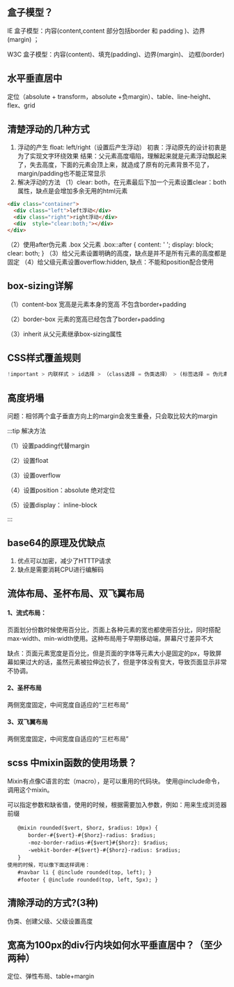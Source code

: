 ## 盒子模型？

IE 盒子模型：内容(content,content 部分包括border 和 padding )、边界(margin) ；

W3C 盒子模型：内容(content)、填充(padding)、边界(margin)、 边框(border)

## 水平垂直居中

定位（absolute + transform，absolute +负margin）、table、line-height、flex、grid

## 清楚浮动的几种方式

1. 浮动的产生
   float: left/right（设置后产生浮动）
   初衷：浮动原先的设计初衷是为了实现文字环绕效果
   结果：父元素高度塌陷，理解起来就是元素浮动飘起来了，失去高度，下面的元素会顶上来，就造成了原有的元素背景不见了，margin/padding也不能正常显示
2. 解决浮动的方法
   （1）clear: both，在元素最后下加一个元素设置clear：both属性，缺点是会增加多余无用的html元素

```html
<div class="container"> 
  <div class="left">left浮动</div> 
  <div class="right">right浮动</div>
  <div  style="clear:both;"></div>
</div>
```

（2）使用after伪元素
.box 父元素
.box::after {
content: ' ';
display: block;
clear: both;
}
（3）给父元素设置明确的高度，缺点是并不是所有元素的高度都是固定
（4）给父级元素设置overflow:hidden, 缺点：不能和position配合使用

## box-sizing详解

（1）content-box
宽高是元素本身的宽高 不包含border+padding

（2）border-box
元素的宽高已经包含了border+padding

（3）inherit
从父元素继承box-sizing属性

## CSS样式覆盖规则

```js
!important > 内联样式 > id选择 > （class选择 = 伪类选择） > (标签选择 = 伪元素选择)
```

## 高度坍塌

问题：相邻两个盒子垂直方向上的margin会发生重叠，只会取比较大的margin

:::tip 解决方法

（1）设置padding代替margin

（2）设置float

（3）设置overflow

（4）设置position：absolute 绝对定位

（5）设置display： inline-block

:::

## base64的原理及优缺点

1. 优点可以加密，减少了HTTTP请求
2. 缺点是需要消耗CPU进行编解码

## 流体布局、圣杯布局、双飞翼布局

#### 1、流式布局：

页面划分份数时候使用百分比，页面上各种元素的宽也都使用百分比，同时搭配 max-width、min-width使用。这种布局用于早期移动端，屏幕尺寸差异不大

缺点：页面元素宽度是百分比，但是页面的字体等元素大小是固定的px，导致屏幕如果过大的话，虽然元素被拉伸边长了，但是字体没有变大，导致页面显示非常不协调。

#### 2、圣杯布局

两侧宽度固定，中间宽度自适应的“三栏布局”

#### 3、双飞翼布局

两侧宽度固定，中间宽度自适应的“三栏布局”

## scss 中mixin函数的使用场景？

Mixin有点像C语言的宏（macro），是可以重用的代码块。 使用@include命令，调用这个mixin。

可以指定参数和缺省值，使用的时候，根据需要加入参数，例如：用来生成浏览器前缀

```
　　@mixin rounded($vert, $horz, $radius: 10px) {
　　　　border-#{$vert}-#{$horz}-radius: $radius;
　　　　-moz-border-radius-#{$vert}#{$horz}: $radius;
　　　　-webkit-border-#{$vert}-#{$horz}-radius: $radius;
　　}
使用的时候，可以像下面这样调用：
　　#navbar li { @include rounded(top, left); }
　　#footer { @include rounded(top, left, 5px); }
```

## 清除浮动的方式?(3种)

伪类、创建父级、父级设置高度
## 宽高为100px的div行内块如何水平垂直居中？（至少两种）

定位、弹性布局、table+margin
##
